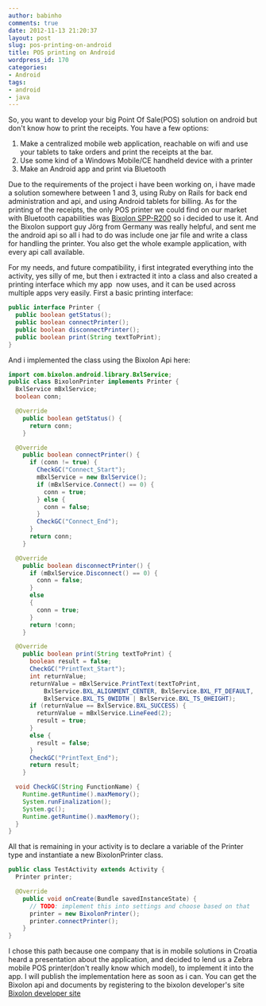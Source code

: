 ```yaml
---
author: babinho
comments: true
date: 2012-11-13 21:20:37
layout: post
slug: pos-printing-on-android
title: POS printing on Android
wordpress_id: 170
categories:
- Android
tags:
- android
- java
---
```


So, you want to develop your big Point Of Sale(POS) solution on android but don't know how to print the receipts. You have a few options:

1. Make a centralized mobile web application, reachable on wifi and use your tablets to take orders and print the receipts at the bar.
2. Use some kind of a Windows Mobile/CE handheld device with a printer
3. Make an Android app and print via Bluetooth

Due to the requirements of the project i have been working on, i have made a solution somewhere between 1 and 3, using Ruby on Rails for back end administration and api, and using Android tablets for billing. As for the printing of the receipts, the only POS printer we could find on our market with Bluetooth capabilities was [Bixolon SPP-R200](http://www.bixolon.com/_eng/products/product_form.asp?code=0105&uid=34) so i decided to use it. And the Bixolon support guy Jörg from Germany was really helpful, and sent me the android api so all i had to do was include one jar file and write a class for handling the printer. You also get the whole example application, with every api call available.

For my needs, and future compatibility, i first integrated everything into the activity, yes silly of me, but then i extracted it into a class and also created a printing interface which my app  now uses, and it can be used across multiple apps very easily. First a basic printing interface:

```java
public interface Printer {
  public boolean getStatus();
  public boolean connectPrinter();
  public boolean disconnectPrinter();
  public boolean print(String textToPrint);
}
```

And i implemented the class using the Bixolon Api here:

```java
import com.bixolon.android.library.BxlService;
public class BixolonPrinter implements Printer {
  BxlService mBxlService;
  boolean conn;

  @Override
    public boolean getStatus() {
      return conn;
    }

  @Override
    public boolean connectPrinter() {
      if (conn != true) {
        CheckGC("Connect_Start");
        mBxlService = new BxlService();
        if (mBxlService.Connect() == 0) {
          conn = true;
        } else {
          conn = false;
        }
        CheckGC("Connect_End");
      }
      return conn;
    }

  @Override
    public boolean disconnectPrinter() {
      if (mBxlService.Disconnect() == 0) {
        conn = false;
      }
      else
      {
        conn = true;
      }
      return !conn;
    }

  @Override
    public boolean print(String textToPrint) {
      boolean result = false;
      CheckGC("PrintText_Start");
      int returnValue;
      returnValue = mBxlService.PrintText(textToPrint,
          BxlService.BXL_ALIGNMENT_CENTER, BxlService.BXL_FT_DEFAULT,
          BxlService.BXL_TS_0WIDTH | BxlService.BXL_TS_0HEIGHT);
      if (returnValue == BxlService.BXL_SUCCESS) {
        returnValue = mBxlService.LineFeed(2);
        result = true;
      }
      else {
        result = false;
      }
      CheckGC("PrintText_End");
      return result;
    }

  void CheckGC(String FunctionName) {
    Runtime.getRuntime().maxMemory();
    System.runFinalization();
    System.gc();
    Runtime.getRuntime().maxMemory();
  }
}
```

All that is remaining in your activity is to declare a variable of the Printer type and instantiate a new BixolonPrinter class.

```java
public class TestActivity extends Activity {
  Printer printer;

  @Override
    public void onCreate(Bundle savedInstanceState) {
      // TODO: implement this into settings and choose based on that
      printer = new BixolonPrinter();
      printer.connectPrinter();
    }
}
```

I chose this path because one company that is in mobile solutions in Croatia heard a presentation about the application, and decided to lend us a Zebra mobile POS printer(don't really know which model), to implement it into the app. I will publish the implementation here as soon as i can.
You can get the Bixolon api and documents by registering to the bixolon
developer's site [Bixolon developer site](http://www.bixolon.com)
